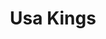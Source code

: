 ---
published: true
title: 'Usa Kings'
collection: ailleurs
release_date: '2014-04-01 00:00:00'
image:
    user/pages/01.Emissions/ailleurs-45/ouiedire_ailleurs-45_cover-1.png: { name: ouiedire_ailleurs-45_cover-1.png, type: image/png, size: 142947, path: user/pages/01.Emissions/ailleurs-45/ouiedire_ailleurs-45_cover-1.png }
number: '45'
slug: ailleurs-45
taxonomy:
    dj: 'Usa Kings'
    artist: ['?', Aidonia, 'Alex tune', Amit, 'Au5, Savant, Fractal, Prismatic', 'Bad company', 'Black sun empire', C4c, Callide, 'DJ Fresh vs Diplo', 'Dada cat', 'Dario g ­sunchyme', 'Deep blue', Deftones, Di, Digtal, Dillinja, 'Dj chuckie', 'Dj fresh', 'Dj funk', 'Dj godftaher', 'Dj isaac', 'Dj kontrol mash', 'Dj slugo', 'Dj stratus', 'Dj uncle al', Drake, Drokz, 'Final sketch, diforce', 'Floxy vs pitch ­xpress yourself', 'Furries in a blender', Graz, Hercelot, 'Hollywood x one of the boys', Intro, Kraken, 'Kyou 1110', Kyou1110, Leatherface, 'Lumin8 & Starstruck ft. S3RL', Masterboy, Mz, 'Notar mary', Optiv, Panacea, Pestroy, 'Reizoko cj', 'Sir vixx', 'Souljah boy x katy perry', 'Sound of the Underground Anthem TraPxHardstyle', 'Spor , ewun, evol intent , hajas badger­ levitate', Stazma, Subfocus, 'The militia', UZ, Vaenus, 'Wasted Mind­ Rayo De Sol', 'Wots my code', 'Yellow claw']
playlists:
    - { title: null, tracks: [{ timecode: '00:00:00', artists: [Intro], title: '' }, { timecode: '00:00:52', artists: [Hercelot], title: 'wakeup fakepop' }, { timecode: '00:01:13', artists: [UZ], title: 'Trap Shit V5 (''Bout To Go Crazy)' }, { timecode: '00:01:33', artists: [Panacea], title: 'chartbreaka (khc electro diva rmx)' }, { timecode: '00:02:02', artists: ['The militia'], title: brainwash }, { timecode: '00:02:31', artists: ['Floxy vs pitch ­xpress yourself'], title: '' }, { timecode: '00:02:48', artists: [Subfocus], title: 'time warp' }, { timecode: '00:03:09', artists: ['Dj kontrol mash'], title: 'bubblegum butt' }, { timecode: '00:04:35', artists: [Kraken], title: 'side effects' }, { timecode: '00:05:04', artists: [UZ], title: 'KstylisBooty Me Down x Trap Shit' }, { timecode: '00:05:09', artists: ['Reizoko cj'], title: 'cosmos the r machine' }, { timecode: '00:06:41', artists: ['Dj slugo'], title: 'she''s a runner' }, { timecode: '00:07:00', artists: ['Deep blue'], title: 'helicopter tunec4c rmx' }, { timecode: '00:07:35', artists: ['Wots my code'], title: 'dubplatetotal science rmx' }, { timecode: '00:07:38', artists: ['Yellow claw'], title: 'dj turn it up' }, { timecode: '00:08:00', artists: ['Alex tune'], title: 'speed it up' }, { timecode: '00:09:43', artists: ['Dj isaac'], title: 'bitches acapella' }, { timecode: '00:10:02', artists: ['Black sun empire'], title: 'the cooler' }, { timecode: '00:10:02', artists: ['DJ Fresh vs Diplo'], title: 'Earthquake (LNY TNZ & Yellow Claw Remix)' }, { timecode: '00:11:19', artists: ['Dj stratus'], title: 'get hype' }, { timecode: '00:11:57', artists: ['Dj slugo'], title: 'back the fuck up' }, { timecode: '00:12:56', artists: ['Dj uncle al'], title: 'the uncle al song' }, { timecode: '00:13:33', artists: [Callide], title: 'ready steady' }, { timecode: '00:13:53', artists: [Drokz], title: 'moet nie mauwe dj tool' }, { timecode: '00:14:31', artists: [Dillinja], title: 'who you' }, { timecode: '00:15:28', artists: ['Notar mary'], title: 'iszom iszom' }, { timecode: '00:15:33', artists: ['Bad company'], title: 'the nine' }, { timecode: '00:15:36', artists: [Stazma], title: asshole }, { timecode: '00:16:24', artists: [Vaenus], title: 'fuck your rave shit' }, { timecode: '00:18:04', artists: [Di], title: 'bitdeath luck' }, { timecode: '00:18:34', artists: [Masterboy], title: 'feel the heat of the night' }, { timecode: '00:18:34', artists: ['Sir vixx'], title: 'leaving blood' }, { timecode: '00:19:35', artists: [Kyou1110], title: '?' }, { timecode: '00:19:53', artists: ['Dj godftaher'], title: 'super swag' }, { timecode: '00:21:20', artists: [Mz], title: 'fesseskaptain cadillac remix' }, { timecode: '00:23:26', artists: [Graz], title: 'yo gabba gabber hey' }, { timecode: '00:26:26', artists: ['Furries in a blender'], title: 'i am sinister' }, { timecode: '00:24:12', artists: ['Dj funk'], title: 'fuck dat assumbertron rmx' }, { timecode: '00:24:50', artists: [Leatherface], title: 'million dollar juke' }, { timecode: '00:26:16', artists: [Dillinja], title: 'it aint too loud' }, { timecode: '00:26:55', artists: ['Dario g ­sunchyme'], title: '' }, { timecode: '00:27:31', artists: [Graz], title: 'sweet ragga trip' }, { timecode: '00:28:05', artists: [Vaenus], title: 'papez circuit' }, { timecode: '00:28:43', artists: ['Dj slugo'], title: 'real hair' }, { timecode: '00:29:12', artists: [Graz], title: 'mash of the titans' }, { timecode: '00:30:45', artists: [C4c], title: 'strange nature' }, { timecode: '00:30:48', artists: ['Dada cat'], title: 'rave yourself' }, { timecode: '00:31:26', artists: [Drake], title: 'Started From The Bottom (Spaveech Remix)' }, { timecode: '00:32:33', artists: ['Souljah boy x katy perry'], title: '' }, { timecode: '00:32:33', artists: [Amit], title: gatecrasher }, { timecode: '00:34:54', artists: ['Dj chuckie'], title: 'poco man jam' }, { timecode: '00:35:54', artists: [Aidonia], title: 'Pon Di Cocky Major Lazer rmx' }, { timecode: '00:36:26', artists: ['?'], title: 'no more words' }, { timecode: '00:38:26', artists: [Deftones], title: 'knife party final sketch rmx' }, { timecode: '00:39:59', artists: ['Dj uncle al'], title: 'uncle al mix it up' }, { timecode: '00:40:02', artists: ['Dj fresh'], title: 'capture the flag' }, { timecode: '00:40:40', artists: [Optiv], title: 'tunnel vision' }, { timecode: '00:40:42', artists: ['Dj uncle al'], title: 'niggaz in da house' }, { timecode: '00:41:00', artists: ['Lumin8 & Starstruck ft. S3RL'], title: 'Take My Heart' }, { timecode: '00:42:46', artists: ['Spor , ewun, evol intent , hajas badger­ levitate'], title: '' }, { timecode: '00:43:43', artists: ['Au5, Savant, Fractal, Prismatic'], title: Scatman }, { timecode: '00:44:41', artists: [Digtal], title: 'deadline  ­cybass trap rmx' }, { timecode: '00:46:13', artists: ['Final sketch, diforce'], title: 'breakcore demo' }, { timecode: '00:46:54', artists: ['Hollywood x one of the boys'], title: '' }, { timecode: '00:47:15', artists: [Pestroy], title: 'Popped Collar (Counterstrike & Zardonic remix)' }, { timecode: '00:47:43', artists: ['Sound of the Underground Anthem TraPxHardstyle'], title: '' }, { timecode: '00:48:47', artists: ['Wasted Mind­ Rayo De Sol'], title: '' }, { timecode: '00:50:00', artists: ['Kyou 1110'], title: hxarzva }] }
presentation: ''
image_hd:
    user/pages/01.Emissions/ailleurs-45/ouiedire_ailleurs-45_cover_hd.png: { name: ouiedire_ailleurs-45_cover_hd.png, type: image/png, size: 246352, path: user/pages/01.Emissions/ailleurs-45/ouiedire_ailleurs-45_cover_hd.png }

---